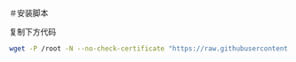 ＃安装脚本

复制下方代码

```bash
wget -P /root -N --no-check-certificate "https://raw.githubusercontent.com/AlexWu2022/hzlaowu/master/hzlaowu.sh" && chmod +x zlaowu.sh && ./hzlaowu.sh
```
